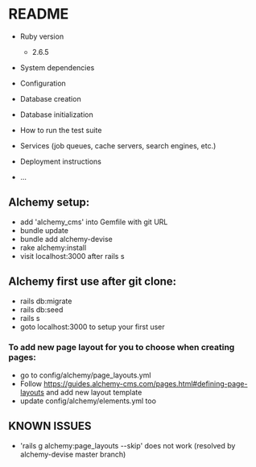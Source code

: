 # README

* Ruby version
    * 2.6.5
* System dependencies

* Configuration

* Database creation

* Database initialization

* How to run the test suite

* Services (job queues, cache servers, search engines, etc.)

* Deployment instructions

* ...


## Alchemy setup:
* add 'alchemy_cms' into Gemfile with git URL
* bundle update
* bundle add alchemy-devise
* rake alchemy:install
* visit localhost:3000 after rails s

## Alchemy first use after git clone:
* rails db:migrate
* rails db:seed
* rails s
* goto localhost:3000 to setup your first user

### To add new page layout for you to choose when creating pages:
* go to config/alchemy/page_layouts.yml
* Follow https://guides.alchemy-cms.com/pages.html#defining-page-layouts and add new layout template
* update config/alchemy/elements.yml too


## KNOWN ISSUES
* 'rails g alchemy:page_layouts --skip' does not work (resolved by alchemy-devise master branch)
